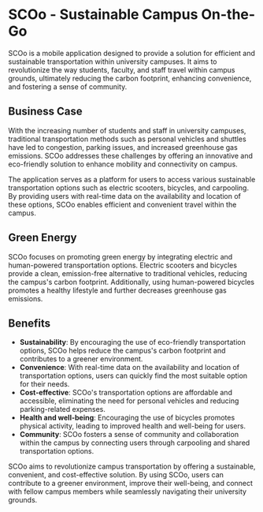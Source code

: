 # SCOo - Sustainable Campus On-the-Go

SCOo is a mobile application designed to provide a solution for efficient and sustainable transportation within university campuses. It aims to revolutionize the way students, faculty, and staff travel within campus grounds, ultimately reducing the carbon footprint, enhancing convenience, and fostering a sense of community.

## Business Case

With the increasing number of students and staff in university campuses, traditional transportation methods such as personal vehicles and shuttles have led to congestion, parking issues, and increased greenhouse gas emissions. SCOo addresses these challenges by offering an innovative and eco-friendly solution to enhance mobility and connectivity on campus.

The application serves as a platform for users to access various sustainable transportation options such as electric scooters, bicycles, and carpooling. By providing users with real-time data on the availability and location of these options, SCOo enables efficient and convenient travel within the campus.

## Green Energy

SCOo focuses on promoting green energy by integrating electric and human-powered transportation options. Electric scooters and bicycles provide a clean, emission-free alternative to traditional vehicles, reducing the campus's carbon footprint. Additionally, using human-powered bicycles promotes a healthy lifestyle and further decreases greenhouse gas emissions.

## Benefits

- **Sustainability**: By encouraging the use of eco-friendly transportation options, SCOo helps reduce the campus's carbon footprint and contributes to a greener environment.
- **Convenience**: With real-time data on the availability and location of transportation options, users can quickly find the most suitable option for their needs.
- **Cost-effective**: SCOo's transportation options are affordable and accessible, eliminating the need for personal vehicles and reducing parking-related expenses.
- **Health and well-being**: Encouraging the use of bicycles promotes physical activity, leading to improved health and well-being for users.
- **Community**: SCOo fosters a sense of community and collaboration within the campus by connecting users through carpooling and shared transportation options.

SCOo aims to revolutionize campus transportation by offering a sustainable, convenient, and cost-effective solution. By using SCOo, users can contribute to a greener environment, improve their well-being, and connect with fellow campus members while seamlessly navigating their university grounds.
